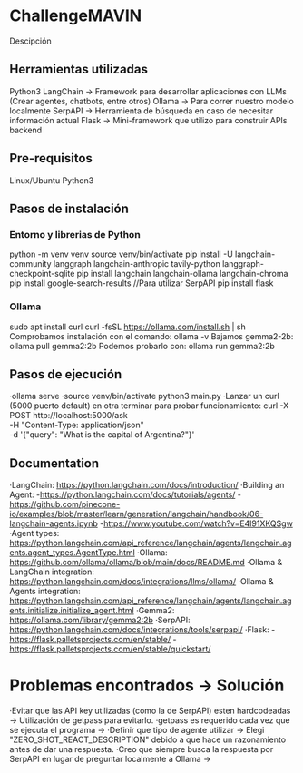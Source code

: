 # ChallengeMAVIN
Descipción

## Herramientas utilizadas
Python3
LangChain -> Framework para desarrollar aplicaciones con LLMs (Crear agentes, chatbots, entre otros)
Ollama -> Para correr nuestro modelo localmente
SerpAPI -> Herramienta de búsqueda en caso de necesitar información actual
Flask -> Mini-framework que utilizo para construir APIs backend

## Pre-requisitos
Linux/Ubuntu
Python3

## Pasos de instalación
### Entorno y librerias de Python
python -m venv venv
source venv/bin/activate
pip install -U langchain-community langgraph langchain-anthropic tavily-python langgraph-checkpoint-sqlite
pip install langchain langchain-ollama langchain-chroma
pip install google-search-results //Para utilizar SerpAPI
pip install flask

### Ollama
sudo apt install curl
curl -fsSL https://ollama.com/install.sh | sh
Comprobamos instalación con el comando: ollama -v
Bajamos gemma2-2b: ollama pull gemma2:2b
    Podemos probarlo con: ollama run gemma2:2b

## Pasos de ejecución
·ollama serve
·source venv/bin/activate
    python3 main.py
·Lanzar un curl (5000 puerto default) en otra terminar para probar funcionamiento:
    curl -X POST http://localhost:5000/ask \
     -H "Content-Type: application/json" \
     -d '{"query": "What is the capital of Argentina?"}'

## Documentation
·LangChain: https://python.langchain.com/docs/introduction/
·Building an Agent: 
    -https://python.langchain.com/docs/tutorials/agents/
    -https://github.com/pinecone-io/examples/blob/master/learn/generation/langchain/handbook/06-langchain-agents.ipynb
    -https://www.youtube.com/watch?v=E4l91XKQSgw
·Agent types: https://python.langchain.com/api_reference/langchain/agents/langchain.agents.agent_types.AgentType.html
·Ollama: https://github.com/ollama/ollama/blob/main/docs/README.md
·Ollama & LangChain integration: https://python.langchain.com/docs/integrations/llms/ollama/
·Ollama & Agents integration: https://python.langchain.com/api_reference/langchain/agents/langchain.agents.initialize.initialize_agent.html
·Gemma2: https://ollama.com/library/gemma2:2b
·SerpAPI: https://python.langchain.com/docs/integrations/tools/serpapi/
·Flask:
    -https://flask.palletsprojects.com/en/stable/
    -https://flask.palletsprojects.com/en/stable/quickstart/

# Problemas encontrados -> Solución
·Evitar que las API key utilizadas (como la de SerpAPI) esten hardcodeadas -> Utilización de getpass para evitarlo.
·getpass es requerido cada vez que se ejecuta el programa -> 
·Definir que tipo de agente utilizar -> Elegi "ZERO_SHOT_REACT_DESCRIPTION" debido a que hace un razonamiento antes de dar una respuesta.
·Creo que siempre busca la respuesta por SerpAPI en lugar de preguntar localmente a Ollama -> 
